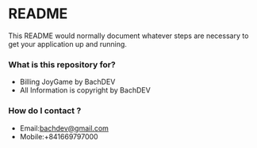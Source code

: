 # README #

This README would normally document whatever steps are necessary to get your application up and running.

### What is this repository for? ###

* Billing JoyGame by BachDEV
* All Information is copyright by BachDEV


### How do I contact ? ###

* Email:bachdev@gmail.com
* Mobile:+841669797000


